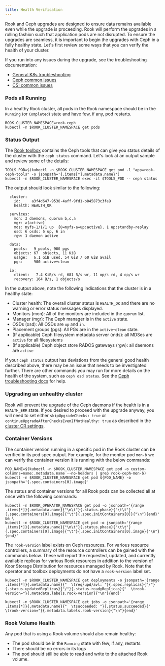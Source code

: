 ```yaml
---
title: Health Verification
---
```


Rook and Ceph upgrades are designed to ensure data remains available even while
the upgrade is proceeding. Rook will perform the upgrades in a rolling fashion
such that application pods are not disrupted. To ensure the upgrades are
seamless, it is important to begin the upgrades with Ceph in a fully healthy state.
Let's first review some ways that you can verify the health of your cluster.

If you run into any issues during the upgrade, see the troubleshooting documentation:

* [General K8s troubleshooting](../Troubleshooting/common-issues.md)
* [Ceph common issues](../Troubleshooting/ceph-common-issues.md)
* [CSI common issues](../Troubleshooting/ceph-csi-common-issues.md)

### **Pods all Running**

In a healthy Rook cluster, all pods in the Rook namespace should be in the
`Running` (or `Completed`) state and have few, if any, pod restarts.

```console
ROOK_CLUSTER_NAMESPACE=rook-ceph
kubectl -n $ROOK_CLUSTER_NAMESPACE get pods
```

### **Status Output**

The [Rook toolbox](../Troubleshooting/ceph-toolbox.md) contains the Ceph tools that can give you status details of the cluster with the
`ceph status` command. Let's look at an output sample and review some of the details:

```console
TOOLS_POD=$(kubectl -n $ROOK_CLUSTER_NAMESPACE get pod -l "app=rook-ceph-tools" -o jsonpath='{.items[*].metadata.name}')
kubectl -n $ROOK_CLUSTER_NAMESPACE exec -it $TOOLS_POD -- ceph status
```

The output should look similar to the following:
```
  cluster:
    id:     a3f4d647-9538-4aff-9fd1-b845873c3fe9
    health: HEALTH_OK

  services:
    mon: 3 daemons, quorum b,c,a
    mgr: a(active)
    mds: myfs-1/1/1 up  {0=myfs-a=up:active}, 1 up:standby-replay
    osd: 6 osds: 6 up, 6 in
    rgw: 1 daemon active

  data:
    pools:   9 pools, 900 pgs
    objects: 67  objects, 11 KiB
    usage:   6.1 GiB used, 54 GiB / 60 GiB avail
    pgs:     900 active+clean

  io:
    client:   7.4 KiB/s rd, 681 B/s wr, 11 op/s rd, 4 op/s wr
    recovery: 164 B/s, 1 objects/s
```

In the output above, note the following indications that the cluster is in a healthy state:

* Cluster health: The overall cluster status is `HEALTH_OK` and there are no warning or error status
  messages displayed.
* Monitors (mon):  All of the monitors are included in the `quorum` list.
* Manager (mgr): The Ceph manager is in the `active` state.
* OSDs (osd): All OSDs are `up` and `in`.
* Placement groups (pgs): All PGs are in the `active+clean` state.
* (If applicable) Ceph filesystem metadata server (mds): all MDSes are `active` for all filesystems
* (If applicable) Ceph object store RADOS gateways (rgw): all daemons are `active`

If your `ceph status` output has deviations from the general good health described above, there may
be an issue that needs to be investigated further. There are other commands you may run for more
details on the health of the system, such as `ceph osd status`. See the
[Ceph troubleshooting docs](https://docs.ceph.com/docs/master/rados/troubleshooting/) for help.

### Upgrading an unhealthy cluster

Rook will prevent the upgrade of the Ceph daemons if the health is in a `HEALTH_ERR` state.
If you desired to proceed with the upgrade anyway, you will need to set either
`skipUpgradeChecks: true` or `continueUpgradeAfterChecksEvenIfNotHealthy: true` as described in the
[cluster CR settings](../CRDs/Cluster/ceph-cluster-crd.md#cluster-settings).

### **Container Versions**

The container version running in a specific pod in the Rook cluster can be verified in its pod spec
output. For example, for the monitor pod `mon-b` we can verify the container version it is running
with the below commands:

```console
POD_NAME=$(kubectl -n $ROOK_CLUSTER_NAMESPACE get pod -o custom-columns=name:.metadata.name --no-headers | grep rook-ceph-mon-b)
kubectl -n $ROOK_CLUSTER_NAMESPACE get pod ${POD_NAME} -o jsonpath='{.spec.containers[0].image}'
```

The status and container versions for all Rook pods can be collected all at once with the following
commands:

```console
kubectl -n $ROOK_OPERATOR_NAMESPACE get pod -o jsonpath='{range .items[*]}{.metadata.name}{"\n\t"}{.status.phase}{"\t\t"}{.spec.containers[0].image}{"\t"}{.spec.initContainers[0]}{"\n"}{end}' && \
kubectl -n $ROOK_CLUSTER_NAMESPACE get pod -o jsonpath='{range .items[*]}{.metadata.name}{"\n\t"}{.status.phase}{"\t\t"}{.spec.containers[0].image}{"\t"}{.spec.initContainers[0].image}{"\n"}{end}'
```

The `rook-version` label exists on Ceph resources. For various resource controllers, a
summary of the resource controllers can be gained with the commands below. These will report the
requested, updated, and currently available replicas for various Rook resources in addition to
the version of Koor Storage Distribution for resources managed by Rook. Note that the operator
and toolbox deployments do not have a `rook-version` label set.

```console
kubectl -n $ROOK_CLUSTER_NAMESPACE get deployments -o jsonpath='{range .items[*]}{.metadata.name}{"  \treq/upd/avl: "}{.spec.replicas}{"/"}{.status.updatedReplicas}{"/"}{.status.readyReplicas}{"  \trook-version="}{.metadata.labels.rook-version}{"\n"}{end}'

kubectl -n $ROOK_CLUSTER_NAMESPACE get jobs -o jsonpath='{range .items[*]}{.metadata.name}{"  \tsucceeded: "}{.status.succeeded}{"      \trook-version="}{.metadata.labels.rook-version}{"\n"}{end}'
```

### **Rook Volume Health**

Any pod that is using a Rook volume should also remain healthy:

* The pod should be in the `Running` state with few, if any, restarts
* There should be no errors in its logs
* The pod should still be able to read and write to the attached Rook volume.
